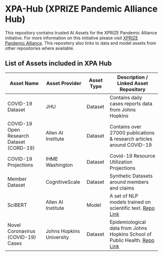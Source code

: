 # XPA-Hub (XPRIZE Pandemic Alliance Hub) 

This repository contains trusted AI Assets for the XPRIZE Pandemic Alliance initiative. For more information on this initiative please visit [XPRIZE Pandemic Alliance](https://www.xprize.org/fight-covid19). This repository also links to data and model assets from other repositories where available.

## List of Assets included in XPA Hub

|   Asset Name  |   Asset Provider    |   Asset Type  |   Description / Linked Asset Repository |
|---------------|-----------------|---------------|-----------------------------------------|
|   COVID-19 Dataset    |   JHU |   Dataset |   Contains daily cases reports data from Johns Hopkins    |
|   COVID-19 Open Research Dataset (CORD-19)    |   Allen AI Institute       |     Dataset   | Contains over 27000 publications & research articles around COVID-19    |
|   COVID-19 Projections    |   IHME Washington     |     Dataset   | Covid-19 Resource Utilization Projections   |
|   Member  Dataset      | CognitiveScale  |     Dataset   | Synthetic Datasets around members and claims   |
|   SciBERT       | Allen AI Institute  |    Model     | A set of NLP models trained on scientific text. [Repo Link](https://github.com/lkrishna-cs/scibert) |
|   Novel Coronavirus (COVID-19) Cases  |   Johns Hopkins University    |    Dataset   |   Epidemiological data from Johns Hopkins School of Public Health. [Repo Link](https://github.com/CSSEGISandData/COVID-19) |